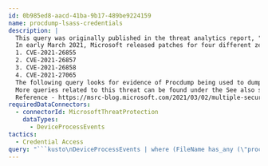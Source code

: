 ```yaml
---
id: 0b985ed8-aacd-41ba-9b17-489be9224159
name: procdump-lsass-credentials
description: |
  This query was originally published in the threat analytics report, "Exchange Server zero-days exploited in the wild".
  In early March 2021, Microsoft released patches for four different zero-day vulnerabilities affecting Microsoft Exchange Server. The vulnerabilities were being used in a coordinated attack. For more information on the vulnerabilities, visit the following links:
  1. CVE-2021-26855
  2. CVE-2021-26857
  3. CVE-2021-26858
  4. CVE-2021-27065
  The following query looks for evidence of Procdump being used to dump credentials from LSASS, the Local Security Authentication Server. This might indicate an attacker has compromised user accounts.
  More queries related to this threat can be found under the See also section of this page.
  Reference - https://msrc-blog.microsoft.com/2021/03/02/multiple-security-updates-released-for-exchange-server/
requiredDataConnectors:
  - connectorId: MicrosoftThreatProtection
    dataTypes:
      - DeviceProcessEvents
tactics:
  - Credential Access
query: "```kusto\nDeviceProcessEvents | where (FileName has_any (\"procdump.exe\", \"procdump64.exe\") and ProcessCommandLine has \"lsass\") or \n// Looking for Accepteula flag or Write a dump file with all process memory\n(ProcessCommandLine has \"lsass.exe\" and (ProcessCommandLine has \"-accepteula\" or ProcessCommandLine contains \"-ma\"))\n```"
---
```


